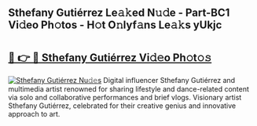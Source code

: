 ## Sthefany Gutiérrez Le𝚊𝚔ed N𝚞𝚍e - Part-BC1 Vi𝚍eo Ph𝚘tos - H𝚘t O𝚗lyf𝚊ns Le𝚊𝚔s yUkjc

# <h2><a href="http://hf4i6q1.feru.top/?c=Sthefany+Guti%c3%a9rrez">🔗 👉 🔴 Sthefany Gutiérrez Vi𝚍𝚎o Ph𝚘t𝚘𝚜</a></h2>

[![Sthefany Gutiérrez Nu𝚍𝚎s](https://i.imgur.com/0TWrTi3.gif)](http://hf4i6q1.feru.top/?c=Sthefany+Guti%c3%a9rrez)
Digital influencer Sthefany Gutiérrez and multimedia artist renowned for sharing lifestyle and dance-related content via solo and collaborative performances and brief vlogs. Visionary artist Sthefany Gutiérrez, celebrated for their creative genius and innovative approach to art. 
